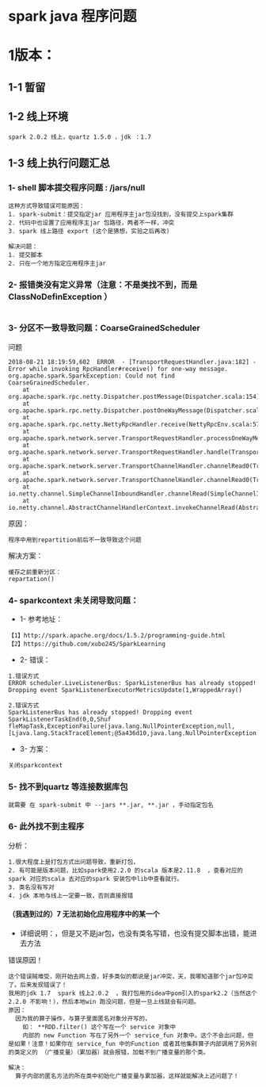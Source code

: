 # spark java 程序问题

# 1版本：

## 1-1 暂留

## 1-2 线上环境

```
spark 2.0.2 线上，quartz 1.5.0 ，jdk ：1.7
```

## 1-3 线上执行问题汇总


### 1- shell 脚本提交程序问题  :  /jars/null

```
这种方式导致错误可能原因：
1. spark-submit：提交指定jar 应用程序主jar包没找到，没有提交上spark集群
2. 代码中也设置了应用程序主jar 包路径，两者不一样，冲突
3. spark 线上路径 export (这个是猜想，实验之后再改)

解决问题：
1. 提交脚本
2. 只在一个地方指定应用程序主jar

```

### 2- 报错类没有定义异常（注意：不是类找不到，而是 ClassNoDefinException ）

```

```


### 3- 分区不一致导致问题：CoarseGrainedScheduler

问题
```
2018-08-21 18:19:59,602  ERROR  - [TransportRequestHandler.java:182] - Error while invoking RpcHandler#receive() for one-way message.
org.apache.spark.SparkException: Could not find CoarseGrainedScheduler.
	at org.apache.spark.rpc.netty.Dispatcher.postMessage(Dispatcher.scala:154)
	at org.apache.spark.rpc.netty.Dispatcher.postOneWayMessage(Dispatcher.scala:134)
	at org.apache.spark.rpc.netty.NettyRpcHandler.receive(NettyRpcEnv.scala:571)
	at org.apache.spark.network.server.TransportRequestHandler.processOneWayMessage(TransportRequestHandler.java:180)
	at org.apache.spark.network.server.TransportRequestHandler.handle(TransportRequestHandler.java:109)
	at org.apache.spark.network.server.TransportChannelHandler.channelRead0(TransportChannelHandler.java:119)
	at org.apache.spark.network.server.TransportChannelHandler.channelRead0(TransportChannelHandler.java:51)
	at io.netty.channel.SimpleChannelInboundHandler.channelRead(SimpleChannelInboundHandler.java:105)
	at io.netty.channel.AbstractChannelHandlerContext.invokeChannelRead(AbstractChannelHandlerContext.java:308)
```

原因：

```
程序中用到repartition前后不一致导致这个问题
```

解决方案：

```
缓存之前重新分区：
repartation()
```

### 4- sparkcontext 未关闭导致问题：

* 1- 参考地址：

```
【1】http://spark.apache.org/docs/1.5.2/programming-guide.html
【2】https://github.com/xubo245/SparkLearning
```
* 2-  错误：

```
1.错误方式
ERROR scheduler.LiveListenerBus: SparkListenerBus has already stopped! Dropping event SparkListenerExecutorMetricsUpdate(1,WrappedArray()

2.错误方式
SparkListenerBus has already stopped! Dropping event SparkListenerTaskEnd(0,0,Shuf
fleMapTask,ExceptionFailure(java.lang.NullPointerException,null,[Ljava.lang.StackTraceElement;@5a436d10,java.lang.NullPointerException
```

* 3- 方案：

```
关闭sparkcontext
```

### 5- 找不到quartz 等连接数据库包

```
就需要 在 spark-submit 中 --jars **.jar, **.jar ，手动指定包名
```

### 6- 此外找不到主程序

分析：
```
1.很大程度上是打包方式出问题导致，重新打包，
2. 有可能是版本问题，比如spark使用2.2.0 的scala 版本是2.11.8  ，查看对应的spark 对应的scala 去对应的spark 安装包中lib中查看就行。
3. 类名没有写对
4. jdk 本地与线上一定要一致，否则直接报错
```

#### （我遇到过的）7 无法初始化应用程序中的某一个

* 详细说明：，但是又不是jar包，也没有类名写错，也没有提交脚本出错，能进去方法

错误原因！
```
这个错误贼难受，刚开始去网上查，好多类似的都说是jar冲突，天，我哪知道那个jar包冲突了。后来发现错误了！
我用的jdk 1.7  spark 线上2.0.2  ，我打包用的idea中pom引入的spark2.2（当然这个2.2.0 不影响！），然后本地win 跑没问题，但是一旦上线就会有问题。
原因：
  因为我的算子操作，与算子里面匿名对象分开写的，
    如： **RDD.filter() 这个写在一个 service 对象中
    内部的 new Function 写在了另外一个 service_fun 对象中。这个不会出问题，但是如果！注意！如果你在 service_fun 中的Function 或者其他集群算子内部调用了另外别的类定义的 （广播变量）（累加器）就会报错，加载不到广播变量的那个类。

解决：
  算子内部的匿名方法的所在类中初始化广播变量与累加器，这样就能解决上述问题了！


```
